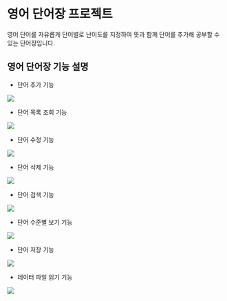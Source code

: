 # 영어 단어장 프로젝트
영어 단어를 자유롭게 단어별로 난이도를 지정하여 뜻과 함께 단어를 추가해 공부할 수 있는 단어장입니다.

## 영어 단어장 기능 설명
- 단어 추가 기능
  
<img
src="https://github.com/leejunhyuk22000575/project1_22000575/blob/master/screenshot/add.png?raw=true">
- 단어 목록 조회 기능
  
<img
src="https://github.com/leejunhyuk22000575/project1_22000575/blob/master/screenshot/list.png?raw=true">
- 단어 수정 기능
  
<img
src="https://github.com/leejunhyuk22000575/project1_22000575/blob/master/screenshot/update.png?raw=true">
- 단어 삭제 기능
  
<img
src="https://github.com/leejunhyuk22000575/project1_22000575/blob/master/screenshot/delete.png?raw=true">
- 단어 검색 기능
  
<img
src="https://github.com/leejunhyuk22000575/project1_22000575/blob/master/screenshot/search.png?raw=true">
- 단어 수준별 보기 기능
  
<img
src="https://github.com/leejunhyuk22000575/project1_22000575/blob/master/screenshot/levellist.png?raw=true">
- 단어 저장 기능
  
<img
src="https://github.com/leejunhyuk22000575/project1_22000575/blob/master/screenshot/save.png?raw=true">
- 데이터 파일 읽기 기능
  
<img
src="https://github.com/leejunhyuk22000575/project1_22000575/blob/master/screenshot/load.png?raw=true">

